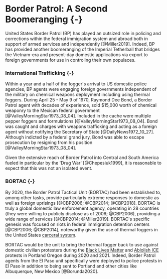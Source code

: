 # Border Patrol: A Second Boomeranging {-}

United States Border Patrol (BP) has played an outsized role in policing and corrections within the federal immigration system and abroad both in support of armed services and independently [@Miller2019].
Indeed, BP has provided another boomeranging of the Imperial Tetherball that bridges the Vietnam-era and present-day domestic applications via export to foreign governments for use in controling their own populaces.

### International Trafficking {-}

Within a year and a half of the fogger's arrival to US domestic police agencies, BP agents were engaging foreign governments independent of the military on chemical weapons deployment including using thermal foggers.
During April 25 - May 9 of 1970, Raymond Dee Bond, a Border Patrol agent with decades of experience, sold $15,000 worth of chemical weaponry to the Mexican federal government [@ValleyMorningStar1973_08_04].
Included in the cache were multiple pepper foggers and formulations [@ValleyMorningStar1973_08_04].
Bond was caught and charges with weapons trafficking and acting as a foreign agent without notifying the Secretary of State [@DailyNews1972_10_27].
Although indicted by a federal grand jury, Bond was able to escape prosecution by resigning from his position  [@ValleyMorningStar1973_08_04].

Given the extensive reach of Border Patrol into Central and South America fueled in particular by the 'Drug War' [@Chepesiuk1999], it is reasonable to expect that this was not an isolated event.

### BORTAC {-}

By 2020, the Border Patrol Tactical Unit (BORTAC) had been established to, among other tasks, provide particularly extreme responses to domestic as well as foreign uprisings [@CBP2006; @CBP2014; @CBP2018].
BORTAC is truly a global domestic law enforcement agency, operating in 28 countries (they were willing to publicly disclose as of 2006; @CBP2006), providing a wide range of services [@CBP2014; @Miller2019].
BORTAC's specific genesis was focused on riots in federal immigration detention centers [@CBP2006; @CBP2014], noteworthy given the use of thermal foggers in the United States [carceral system](@CarceralSystem).

BORTAC would be the unit to bring the thermal fogger back to use against domestic civilian protesters during the [Black Lives Matter](#PortlandOR2020_07_29) and [Ablolish ICE](#PortlandORICE2020_2021) protests in Portland Oregon during 2020 and 2021.
Indeed, Border Patrol agents from the El Paso unit specifically were deployed to police protests in El Paso in addition to being sent to Portland and other cities like Albuquerque, New Mexico [@Borunda2020].

